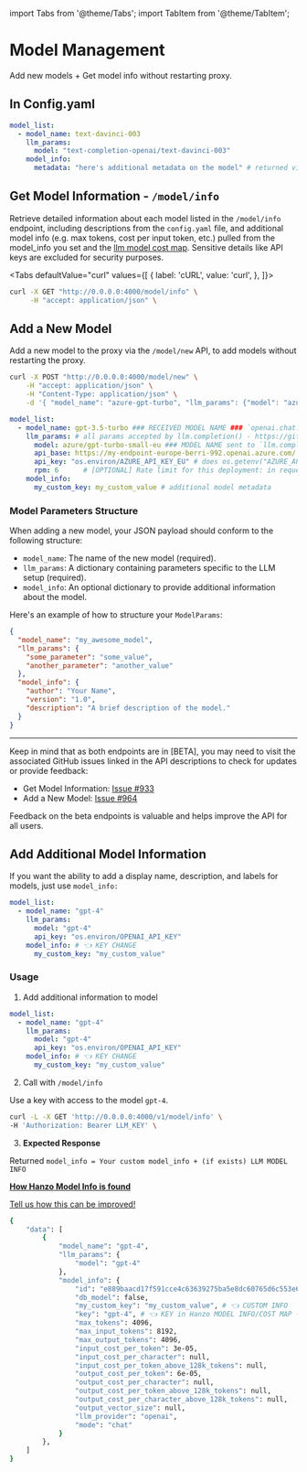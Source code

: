 import Tabs from '@theme/Tabs';
import TabItem from '@theme/TabItem';

# Model Management
Add new models + Get model info without restarting proxy.

## In Config.yaml 

```yaml
model_list:
  - model_name: text-davinci-003
    llm_params: 
      model: "text-completion-openai/text-davinci-003"
    model_info: 
      metadata: "here's additional metadata on the model" # returned via GET /model/info
```

## Get Model Information - `/model/info`

Retrieve detailed information about each model listed in the `/model/info` endpoint, including descriptions from the `config.yaml` file, and additional model info (e.g. max tokens, cost per input token, etc.) pulled from the model_info you set and the [llm model cost map](https://github.com/BerriAI/llm/blob/main/model_prices_and_context_window.json). Sensitive details like API keys are excluded for security purposes.

<Tabs
  defaultValue="curl"
  values={[
    { label: 'cURL', value: 'curl', },
  ]}>
  <TabItem value="curl">

```bash
curl -X GET "http://0.0.0.0:4000/model/info" \
     -H "accept: application/json" \
```
  </TabItem>
</Tabs>

## Add a New Model

Add a new model to the proxy via the `/model/new` API, to add models without restarting the proxy.

<Tabs>
<TabItem value="API">

```bash
curl -X POST "http://0.0.0.0:4000/model/new" \
    -H "accept: application/json" \
    -H "Content-Type: application/json" \
    -d '{ "model_name": "azure-gpt-turbo", "llm_params": {"model": "azure/gpt-3.5-turbo", "api_key": "os.environ/AZURE_API_KEY", "api_base": "my-azure-api-base"} }'
```
</TabItem>
<TabItem value="Yaml">

```yaml
model_list:
  - model_name: gpt-3.5-turbo ### RECEIVED MODEL NAME ### `openai.chat.completions.create(model="gpt-3.5-turbo",...)`
    llm_params: # all params accepted by llm.completion() - https://github.com/BerriAI/llm/blob/9b46ec05b02d36d6e4fb5c32321e51e7f56e4a6e/llm/types/router.py#L297
      model: azure/gpt-turbo-small-eu ### MODEL NAME sent to `llm.completion()` ###
      api_base: https://my-endpoint-europe-berri-992.openai.azure.com/
      api_key: "os.environ/AZURE_API_KEY_EU" # does os.getenv("AZURE_API_KEY_EU")
      rpm: 6      # [OPTIONAL] Rate limit for this deployment: in requests per minute (rpm)
    model_info: 
      my_custom_key: my_custom_value # additional model metadata
```

</TabItem>
</Tabs>


### Model Parameters Structure

When adding a new model, your JSON payload should conform to the following structure:

- `model_name`: The name of the new model (required).
- `llm_params`: A dictionary containing parameters specific to the LLM setup (required).
- `model_info`: An optional dictionary to provide additional information about the model.

Here's an example of how to structure your `ModelParams`:

```json
{
  "model_name": "my_awesome_model",
  "llm_params": {
    "some_parameter": "some_value",
    "another_parameter": "another_value"
  },
  "model_info": {
    "author": "Your Name",
    "version": "1.0",
    "description": "A brief description of the model."
  }
}
```
---

Keep in mind that as both endpoints are in [BETA], you may need to visit the associated GitHub issues linked in the API descriptions to check for updates or provide feedback:

- Get Model Information: [Issue #933](https://github.com/BerriAI/llm/issues/933)
- Add a New Model: [Issue #964](https://github.com/BerriAI/llm/issues/964)

Feedback on the beta endpoints is valuable and helps improve the API for all users.


## Add Additional Model Information 

If you want the ability to add a display name, description, and labels for models, just use `model_info:` 

```yaml
model_list:
  - model_name: "gpt-4"
    llm_params:
      model: "gpt-4"
      api_key: "os.environ/OPENAI_API_KEY"
    model_info: # 👈 KEY CHANGE
      my_custom_key: "my_custom_value"
```

### Usage

1. Add additional information to model 

```yaml
model_list:
  - model_name: "gpt-4"
    llm_params:
      model: "gpt-4"
      api_key: "os.environ/OPENAI_API_KEY"
    model_info: # 👈 KEY CHANGE
      my_custom_key: "my_custom_value"
```

2. Call with `/model/info` 

Use a key with access to the model `gpt-4`.

```bash
curl -L -X GET 'http://0.0.0.0:4000/v1/model/info' \
-H 'Authorization: Bearer LLM_KEY' \
```

3. **Expected Response**

Returned `model_info = Your custom model_info + (if exists) LLM MODEL INFO`


[**How Hanzo Model Info is found**](https://github.com/BerriAI/llm/blob/9b46ec05b02d36d6e4fb5c32321e51e7f56e4a6e/llm/proxy/proxy_server.py#L7460) 

[Tell us how this can be improved!](https://github.com/BerriAI/llm/issues)

```bash
{
    "data": [
        {
            "model_name": "gpt-4",
            "llm_params": {
                "model": "gpt-4"
            },
            "model_info": {
                "id": "e889baacd17f591cce4c63639275ba5e8dc60765d6c553e6ee5a504b19e50ddc",
                "db_model": false,
                "my_custom_key": "my_custom_value", # 👈 CUSTOM INFO
                "key": "gpt-4", # 👈 KEY in Hanzo MODEL INFO/COST MAP - https://github.com/BerriAI/llm/blob/main/model_prices_and_context_window.json
                "max_tokens": 4096,
                "max_input_tokens": 8192,
                "max_output_tokens": 4096,
                "input_cost_per_token": 3e-05,
                "input_cost_per_character": null,
                "input_cost_per_token_above_128k_tokens": null,
                "output_cost_per_token": 6e-05,
                "output_cost_per_character": null,
                "output_cost_per_token_above_128k_tokens": null,
                "output_cost_per_character_above_128k_tokens": null,
                "output_vector_size": null,
                "llm_provider": "openai",
                "mode": "chat"
            }
        },
    ]
}
```
